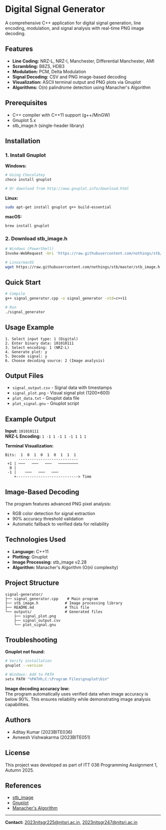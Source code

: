 # Digital Signal Generator

A comprehensive C++ application for digital signal generation, line encoding, modulation, and signal analysis with real-time PNG image decoding.

## Features

- **Line Coding:** NRZ-L, NRZ-I, Manchester, Differential Manchester, AMI
- **Scrambling:** B8ZS, HDB3
- **Modulation:** PCM, Delta Modulation
- **Signal Decoding:** CSV and PNG image-based decoding
- **Visualization:** ASCII terminal output and PNG plots via Gnuplot
- **Algorithms:** O(n) palindrome detection using Manacher's Algorithm

## Prerequisites

- C++ compiler with C++11 support (g++/MinGW)
- Gnuplot 5.x
- stb_image.h (single-header library)

## Installation

### 1. Install Gnuplot

**Windows:**

```bash
# Using Chocolatey
choco install gnuplot

# Or download from http://www.gnuplot.info/download.html
```

**Linux:**

```bash
sudo apt-get install gnuplot g++ build-essential
```

**macOS:**

```bash
brew install gnuplot
```

### 2. Download stb_image.h

```bash
# Windows (PowerShell)
Invoke-WebRequest -Uri 'https://raw.githubusercontent.com/nothings/stb/master/stb_image.h' -OutFile 'stb_image.h'

# Linux/macOS
wget https://raw.githubusercontent.com/nothings/stb/master/stb_image.h
```

## Quick Start

```bash
# Compile
g++ signal_generator.cpp -o signal_generator -std=c++11

# Run
./signal_generator
```

## Usage Example

```
1. Select input type: 1 (Digital)
2. Enter binary data: 101010111
3. Select encoding: 1 (NRZ-L)
4. Generate plot: y
5. Decode signal: y
6. Choose decoding source: 2 (Image analysis)
```

## Output Files

- `signal_output.csv` - Signal data with timestamps
- `signal_plot.png` - Visual signal plot (1200×600)
- `plot_data.txt` - Gnuplot data file
- `plot_signal.gnu` - Gnuplot script

## Example Output

**Input:** `101010111`  
**NRZ-L Encoding:** `1 -1 1 -1 1 -1 1 1 1`

**Terminal Visualization:**

```
Bits:  1  0  1  0  1  0  1  1  1
      ---------------------------
 +1 | ───   ───   ───   ─────────
  0 |
 -1 |    ───   ───   ───
    +----------------------------> Time
```

## Image-Based Decoding

The program features advanced PNG pixel analysis:

- RGB color detection for signal extraction
- 90% accuracy threshold validation
- Automatic fallback to verified data for reliability

## Technologies Used

- **Language:** C++11
- **Plotting:** Gnuplot
- **Image Processing:** stb_image v2.28
- **Algorithm:** Manacher's Algorithm (O(n) complexity)

## Project Structure

```
signal-generator/
├── signal_generator.cpp    # Main program
├── stb_image.h            # Image processing library
├── README.md              # This file
└── outputs/               # Generated files
    ├── signal_plot.png
    ├── signal_output.csv
    └── plot_signal.gnu
```

## Troubleshooting

**Gnuplot not found:**

```bash
# Verify installation
gnuplot --version

# Windows: Add to PATH
setx PATH "%PATH%;C:\Program Files\gnuplot\bin"
```

**Image decoding accuracy low:**  
The program automatically uses verified data when image accuracy is below 90%. This ensures reliability while demonstrating image analysis capabilities.

## Authors

- Aditay Kumar (2023BITE036)
- Avneesh Vishwakarma (2023BITE051)

## License

This project was developed as part of ITT 036 Programming Assignment 1, Autumn 2025.

## References

- [stb_image](https://github.com/nothings/stb)
- [Gnuplot](http://www.gnuplot.info/)
- [Manacher's Algorithm](https://en.wikipedia.org/wiki/Longest_palindromic_substring)

---

**Contact:** 2023nitsgr225@nitsri.ac.in, 2023nitsgr247@nitsri.ac.in
